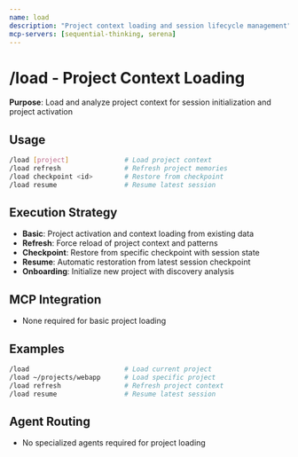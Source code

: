 ```yaml
---
name: load
description: "Project context loading and session lifecycle management"
mcp-servers: [sequential-thinking, serena]
---
```


# /load - Project Context Loading

**Purpose**: Load and analyze project context for session initialization and project activation

## Usage

```bash
/load [project]              # Load project context
/load refresh                # Refresh project memories
/load checkpoint <id>        # Restore from checkpoint
/load resume                 # Resume latest session
```

## Execution Strategy

- **Basic**: Project activation and context loading from existing data
- **Refresh**: Force reload of project context and patterns
- **Checkpoint**: Restore from specific checkpoint with session state
- **Resume**: Automatic restoration from latest session checkpoint
- **Onboarding**: Initialize new project with discovery analysis

## MCP Integration

- None required for basic project loading

## Examples

```bash
/load                        # Load current project
/load ~/projects/webapp      # Load specific project
/load refresh                # Refresh project context
/load resume                 # Resume latest session
```

## Agent Routing

- No specialized agents required for project loading
